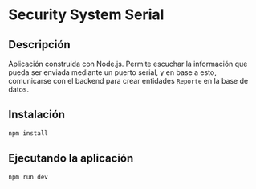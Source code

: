# Security System Serial

## Descripción

Aplicación construida con Node.js.
Permite escuchar la información que pueda ser enviada mediante un puerto serial, y en base a esto, comunicarse con el backend para crear
entidades `Reporte` en la base de datos.

## Instalación

```bash
npm install
```

## Ejecutando la aplicación

```bash
npm run dev
```

